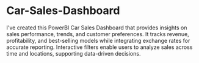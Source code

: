 # Car-Sales-Dashboard
I've created this PowerBI Car Sales Dashboard that provides insights on sales performance, trends, and customer preferences. It tracks revenue, profitability, and best-selling models while integrating exchange rates for accurate reporting. Interactive filters enable users to analyze sales across time and locations, supporting data-driven decisions.
